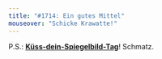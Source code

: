 ```yaml
---
title: "#1714: Ein gutes Mittel"
mouseover: "Schicke Krawatte!"
---
```


P.S.: 
<a href="http://www.fonflatter.de/kalender"><strong>Küss-dein-Spiegelbild-Tag</strong></a>! Schmatz.
